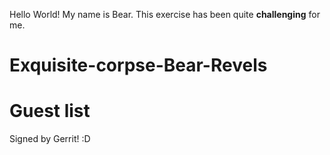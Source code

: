 Hello World!
My name is Bear.
This exercise has been quite **challenging** for me.
# Exquisite-corpse-Bear-Revels


# Guest list
Signed by Gerrit! :D
